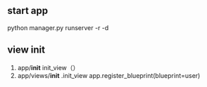 ## start app
python manager.py runserver -r -d

## view init
1. app/__init__  init_view（）
2. app/views/__init__ .init_view    app.register_blueprint(blueprint=user)     
